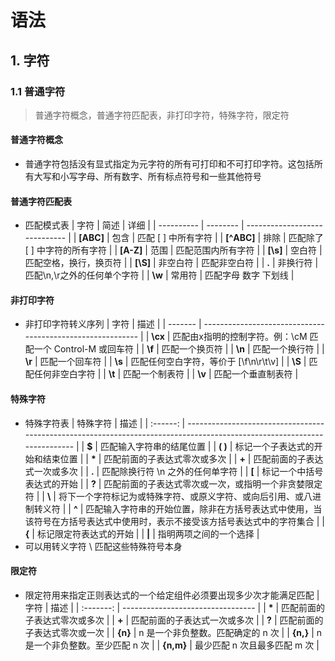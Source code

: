 <link rel=stylesheet href=style.css>

<h1> 语法 </h1>
<h2> 1. 字符 </h2>
<h3> 1.1 普通字符 </h3>

> 普通字符概念，普通字符匹配表，非打印字符，特殊字符，限定符

<h4> 普通字符概念 </h4>

  - 普通字符包括没有显式指定为元字符的所有可打印和不可打印字符。这包括所有大写和小写字母、所有数字、所有标点符号和一些其他符号

<h4> 普通字符匹配表 </h4>

  - 匹配模式表
    | 字符       | 简述     | 详细                          |
    | ---------- | -------- | ----------------------------- |
    | **[ABC]**  | 包含     | 匹配 [ ] 中所有字符           |
    | **[^ABC]** | 排除     | 匹配除了 [ ] 中字符的所有字符 |
    | **[A-Z]**  | 范围     | 匹配范围内所有字符            |
    | **[\s]**   | 空白符   | 匹配空格，换行，换页符        |
    | **[\S]**   | 非空白符 | 匹配非空白符                  |
    | **.**      | 非换行符 | 匹配\n,\r之外的任何单个字符   |
    | **\w**     | 常用符   | 匹配字母 数字 下划线          |

<h4> 非打印字符 </h4>

  - 非打印字符转义序列
    | 字符    | 描述                                                       |
    | ------- | ---------------------------------------------------------- |
    | **\cx** | 匹配由x指明的控制字符。例：\cM 匹配一个 Control-M 或回车符 |
    | **\f**  | 匹配一个换页符                                             |
    | **\n**  | 匹配一个换行符                                             |
    | **\r**  | 匹配一个回车符                                             |
    | **\s**  | 匹配任何空白字符，等价于 [\f\n\r\t\v]                      |
    | **\S**  | 匹配任何非空白字符                                         |
    | **\t**  | 匹配一个制表符                                             |
    | **\v**  | 匹配一个垂直制表符                                         |

<h4> 特殊字符 </h4>

  - 特殊字符表
    | 特殊字符 | 描述                                                                                                                     |
    | :------: | ------------------------------------------------------------------------------------------------------------------------ |
    |  **$**   | 匹配输入字符串的结尾位置                                                                                                 |
    | **( )**  | 标记一个子表达式的开始和结束位置                                                                                         |
    |  **\***  | 匹配前面的子表达式零次或多次                                                                                             |
    |  **+**   | 匹配前面的子表达式一次或多次                                                                                             |
    |  **.**   | 匹配除换行符 \n 之外的任何单字符                                                                                         |
    |  **[**   | 标记一个中括号表达式的开始                                                                                               |
    |  **?**   | 匹配前面的子表达式零次或一次，或指明一个非贪婪限定符                                                                     |
    |  **\\**  | 将下一个字符标记为或特殊字符、或原义字符、或向后引用、或八进制转义符                                                     |
    |  **^**   | 匹配输入字符串的开始位置，除非在方括号表达式中使用，当该符号在方括号表达式中使用时，表示不接受该方括号表达式中的字符集合 |
    |  **{**   | 标记限定符表达式的开始                                                                                                   |
    |  **\|**  | 指明两项之间的一个选择                                                                                                   |
  - 可以用转义字符 \ 匹配这些特殊符号本身

<h4> 限定符 </h4>

  - 限定符用来指定正则表达式的一个给定组件必须要出现多少次才能满足匹配
    |   字符    | 描述                              |
    | :-------: | --------------------------------- |
    |  **\***   | 匹配前面的子表达式零次或多次      |
    |   **+**   | 匹配前面的子表达式一次或多次      |
    |   **?**   | 匹配前面的子表达式零次或一次      |
    |  **{n}**  | n 是一个非负整数。匹配确定的 n 次 |
    | **{n,}**  | n 是一个非负整数。至少匹配 n 次    |
    | **{n,m}** | 最少匹配 n 次且最多匹配 m 次      |